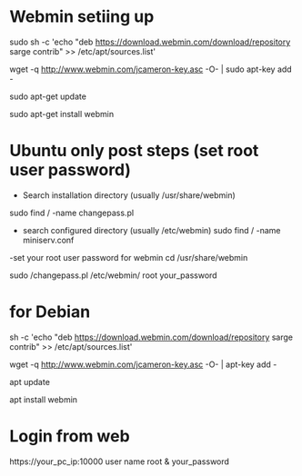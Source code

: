# Webmin setiing up


sudo sh -c 'echo "deb https://download.webmin.com/download/repository sarge contrib" >> /etc/apt/sources.list'

wget -q http://www.webmin.com/jcameron-key.asc -O- | sudo apt-key add -

sudo apt-get update

sudo apt-get install webmin

# Ubuntu only post steps (set root user password)
- Search installation directory (usually /usr/share/webmin) 

sudo find / -name changepass.pl

- search configured directory (usually /etc/webmin) 
sudo find / -name  miniserv.conf

-set your root user password for webmin 
cd /usr/share/webmin

sudo /changepass.pl /etc/webmin/ root your_password


# for Debian 

sh -c 'echo "deb https://download.webmin.com/download/repository sarge contrib" >> /etc/apt/sources.list'

wget -q http://www.webmin.com/jcameron-key.asc -O- | apt-key add -

apt update

apt install webmin

# Login from web
https://your_pc_ip:10000
user name root & your_password
